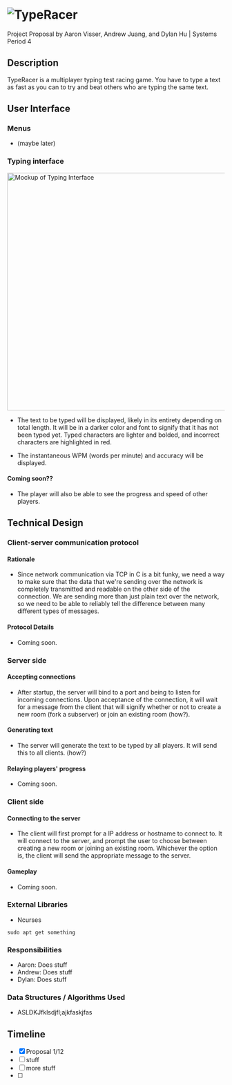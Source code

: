 # ![TypeRacer](https://i.imgur.com/gUjuZST.gif)
Project Proposal by Aaron Visser, Andrew Juang, and Dylan Hu | Systems Period 4

## Description
TypeRacer is a multiplayer typing test racing game. You have to type a text as fast as you can to try and beat others who are typing the same text.

## User Interface
### Menus
- (maybe later)

### Typing interface
<img width="550" alt="Mockup of Typing Interface" src="https://user-images.githubusercontent.com/43192121/148847406-95b9ef1b-d356-4044-ab8f-d57bddaf3302.png">

- The text to be typed will be displayed, likely in its entirety depending on total length. It will be in a darker color and font to signify that it has not been typed yet. Typed characters are lighter and bolded, and incorrect characters are highlighted in red.

- The instantaneous WPM (words per minute) and accuracy will be displayed.

#### Coming soon??
- The player will also be able to see the progress and speed of other players.


## Technical Design
### Client-server communication protocol
#### Rationale
- Since network communication via TCP in C is a bit funky, we need a way to make sure that the data that we're sending over the network is completely transmitted and readable on the other side of the connection. We are sending more than just plain text over the network, so we need to be able to reliably tell the difference between many different types of messages.

#### Protocol Details
- Coming soon.


### Server side
#### Accepting connections
- After startup, the server will bind to a port and being to listen for incoming connections. Upon acceptance of the connection, it will wait for a message from the client that will signify whether or not to create a new room (fork a subserver) or join an existing room (how?).

#### Generating text
- The server will generate the text to be typed by all players. It will send this to all clients. (how?)

#### Relaying players' progress
- Coming soon.


### Client side
#### Connecting to the server
- The client will first prompt for a IP address or hostname to connect to. It will connect to the server, and prompt the user to choose between creating a new room or joining an existing room. Whichever the option is, the client will send the appropriate message to the server.

#### Gameplay
- Coming soon.

### External Libraries
- Ncurses
``` 
sudo apt get something 
```

### Responsibilities 
- Aaron: Does stuff 
- Andrew: Does stuff
- Dylan: Does stuff

### Data Structures / Algorithms Used
- ASLDKJfklsdjfl;ajkfaskjfas

## Timeline
- [x] Proposal 1/12
- [ ] stuff
- [ ] more stuff
- [ ] 
